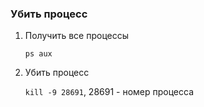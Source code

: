 ### Убить процесс
1. Получить все процессы

    `ps aux`
    
2. Убить процесс

    `kill -9 28691`, 28691 - номер процесса